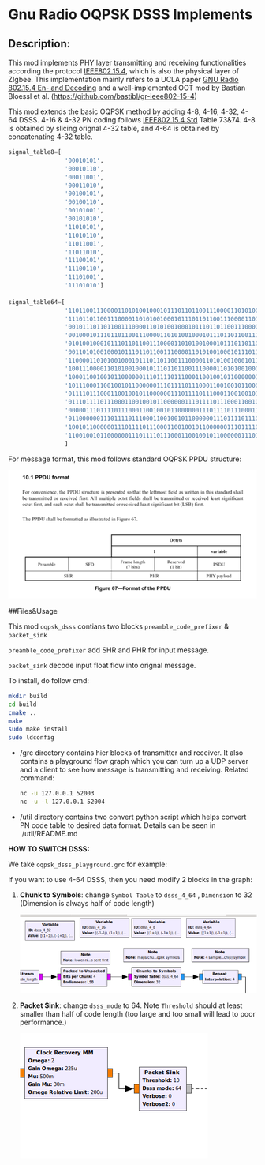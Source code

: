 # Gnu Radio OQPSK DSSS Implements

## Description:

This mod implements PHY layer transmitting and receiving functionalities according the protocol [IEEE802.15.4](https://ieeexplore.ieee.org/document/6012487), which is also the physical layer of ZIgbee. This implementation mainly refers to a UCLA paper [GNU Radio 802.15.4 En- and Decoding](https://pdfs.semanticscholar.org/ebb5/c85bacf68b8da2c6aa054326101a7f9599f4.pdf) and a well-implemented OOT mod by Bastian Bloessl et al. (https://github.com/bastibl/gr-ieee802-15-4) 

This mod extends the basic OQPSK method by adding 4-8, 4-16, 4-32, 4-64 DSSS. 4-16 & 4-32 PN coding follows  [IEEE802.15.4 Std](https://ieeexplore.ieee.org/document/6012487) Table 73&74. 4-8 is obtained by slicing orignal 4-32 table, and 4-64 is obtained by concatenating 4-32 table. 

```python
signal_table8=[
                '00010101',
                '00010110',
                '00011001',
                '00011010',
                '00100101',
                '00100110',
                '00101001',
                '00101010',
                '11010101',
                '11010110',
                '11011001',
                '11011010',
                '11100101',
                '11100110',
                '11101001',
                '11101010']

signal_table64=[
                '1101100111000011010100100010111011011001110000110101001000101110',
                '1110110110011100001101010010001011101101100111000011010100100010',
                '0010111011011001110000110101001000101110110110011100001101010010',
                '0010001011101101100111000011010100100010111011011001110000110101',
                '0101001000101110110110011100001101010010001011101101100111000011',
                '0011010100100010111011011001110000110101001000101110110110011100',
                '1100001101010010001011101101100111000011010100100010111011011001',
                '1001110000110101001000101110110110011100001101010010001011101101',
                '1000110010010110000001110111101110001100100101100000011101111011',
                '1011100011001001011000000111011110111000110010010110000001110111',
                '0111101110001100100101100000011101111011100011001001011000000111',
                '0111011110111000110010010110000001110111101110001100100101100000',
                '0000011101111011100011001001011000000111011110111000110010010110',
                '0110000001110111101110001100100101100000011101111011100011001001',
                '1001011000000111011110111000110010010110000001110111101110001100',
                '1100100101100000011101111011100011001001011000000111011110111000'
                ]
```

For message format, this mod follows standard OQPSK PPDU structure:

![ppdu](PPDU.png)

##Files&Usage

This mod `oqpsk_dsss` contians two blocks  `preamble_code_prefixer` & `packet_sink` 

`preamble_code_prefixer` add SHR and PHR for input message.

`packet_sink` decode input float flow into orignal message.

To install, do follow cmd:

```bash
mkdir build
cd build
cmake ..
make
sudo make install
sudo ldconfig
```

* /grc directory contains hier blocks of transmitter and receiver. It also contains a playground flow graph which you can turn up a UDP server and a  client to see how message is transmitting and receiving. Related command:

  ```bash
  nc -u 127.0.0.1 52003
  nc -u -l 127.0.0.1 52004
  ```

* /util directory contains two convert python script which helps convert PN code table to desired data format. Details can be seen in ./util/README.md

**HOW TO SWITCH DSSS:**

We take `oqpsk_dsss_playground.grc` for example:

If you want to use 4-64 DSSS, then you need modify 2 blocks in the graph:

1. **Chunk to Symbols**: change `Symbol Table` to `dsss_4_64` , `Dimension` to 32 (Dimension is always half of code length)

   ![fig](2symbol.png)

2. **Packet Sink**: change `dsss_mode` to 64. Note `Threshold` should at least smaller than half of code length (too large and too small will lead to poor performance.)

   ![fig](sink.png)
